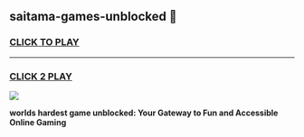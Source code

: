 
## saitama-games-unblocked 👋
<h3>
<a href="https://premium.freeplayer.one?title=saitama-games-unblocked&ref=14F">CLICK TO PLAY</a></h3>
<hr>

<h3>
<a href="https://premium.freeplayer.one?title=saitama-games-unblocked&ref=14F">CLICK 2 PLAY</a>
  
</h3>

<a href="https://premium.freeplayer.one?title=saitama-games-unblocked&ref=12F/"><img src="https://clearcache.store/games.png"></a>


**worlds hardest game unblocked: Your Gateway to Fun and Accessible Online Gaming**
